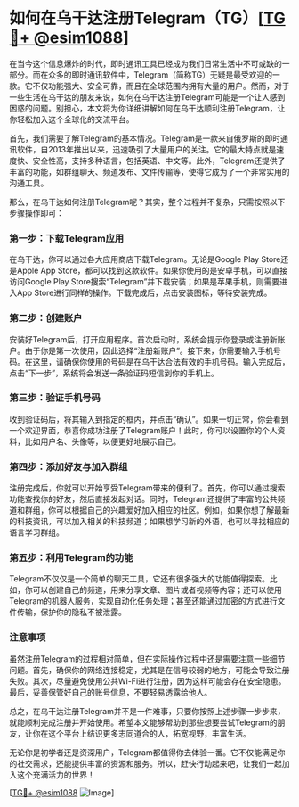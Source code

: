 # 如何在乌干达注册Telegram（TG）[[TG💪+ @esim1088](https://t.me/s/esim1088)]

在当今这个信息爆炸的时代，即时通讯工具已经成为我们日常生活中不可或缺的一部分。而在众多的即时通讯软件中，Telegram（简称TG）无疑是最受欢迎的一款。它不仅功能强大、安全可靠，而且在全球范围内拥有大量的用户。然而，对于一些生活在乌干达的朋友来说，如何在乌干达注册Telegram可能是一个让人感到困惑的问题。别担心，本文将为你详细讲解如何在乌干达顺利注册Telegram，让你轻松加入这个全球化的交流平台。

首先，我们需要了解Telegram的基本情况。Telegram是一款来自俄罗斯的即时通讯软件，自2013年推出以来，迅速吸引了大量用户的关注。它的最大特点就是速度快、安全性高，支持多种语言，包括英语、中文等。此外，Telegram还提供了丰富的功能，如群组聊天、频道发布、文件传输等，使得它成为了一个非常实用的沟通工具。

那么，在乌干达如何注册Telegram呢？其实，整个过程并不复杂，只需按照以下步骤操作即可：

### 第一步：下载Telegram应用

在乌干达，你可以通过各大应用商店下载Telegram。无论是Google Play Store还是Apple App Store，都可以找到这款软件。如果你使用的是安卓手机，可以直接访问Google Play Store搜索“Telegram”并下载安装；如果是苹果手机，则需要进入App Store进行同样的操作。下载完成后，点击安装图标，等待安装完成。

### 第二步：创建账户

安装好Telegram后，打开应用程序。首次启动时，系统会提示你登录或注册新账户。由于你是第一次使用，因此选择“注册新账户”。接下来，你需要输入手机号码。在这里，请确保你使用的号码是在乌干达合法有效的手机号码。输入完成后，点击“下一步”，系统将会发送一条验证码短信到你的手机上。

### 第三步：验证手机号码

收到验证码后，将其输入到指定的框内，并点击“确认”。如果一切正常，你会看到一个欢迎界面，恭喜你成功注册了Telegram账户！此时，你可以设置你的个人资料，比如用户名、头像等，以便更好地展示自己。

### 第四步：添加好友与加入群组

注册完成后，你就可以开始享受Telegram带来的便利了。首先，你可以通过搜索功能查找你的好友，然后直接发起对话。同时，Telegram还提供了丰富的公共频道和群组，你可以根据自己的兴趣爱好加入相应的社区。例如，如果你想了解最新的科技资讯，可以加入相关的科技频道；如果想学习新的外语，也可以寻找相应的语言学习群组。

### 第五步：利用Telegram的功能

Telegram不仅仅是一个简单的聊天工具，它还有很多强大的功能值得探索。比如，你可以创建自己的频道，用来分享文章、图片或者视频等内容；还可以使用Telegram的机器人服务，实现自动化任务处理；甚至还能通过加密的方式进行文件传输，保护你的隐私不被泄露。

### 注意事项

虽然注册Telegram的过程相对简单，但在实际操作过程中还是需要注意一些细节问题。首先，确保你的网络连接稳定，尤其是在信号较弱的地方，可能会导致注册失败。其次，尽量避免使用公共Wi-Fi进行注册，因为这样可能会存在安全隐患。最后，妥善保管好自己的账号信息，不要轻易透露给他人。

总之，在乌干达注册Telegram并不是一件难事，只要你按照上述步骤一步步来，就能顺利完成注册并开始使用。希望本文能够帮助到那些想要尝试Telegram的朋友，让你在这个平台上结识更多志同道合的人，拓宽视野，丰富生活。

无论你是初学者还是资深用户，Telegram都值得你去体验一番。它不仅能满足你的社交需求，还能提供丰富的资源和服务。所以，赶快行动起来吧，让我们一起加入这个充满活力的世界！

[[TG💪+ @esim1088](https://t.me/s/esim1088) ![Image](https://i.postimg.cc/4NQfJmqS/Snipaste-2025-05-13-00-14-12.png)]